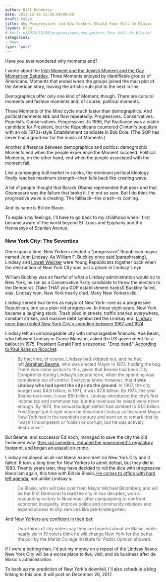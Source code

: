 ```yaml
---
author: Bill Hennessy
date: 2013-12-26 21:36:09+00:00
draft: false
title: Why Progressives and New Yorkers Should Fear Bill de Blasio
layout: blog
# #url: e/2013/12/26/progressives-new-yorkers-fear-bill-de-blasio/
categories:
- News
type: "post"
---
```


Have you ever wondered why moments end?

I wrote about the [Irish Moment and the Jewish Moment and the Gay Moment on Saturday](https://hennessysview.com/2013/12/21/phil-robertson-duck-dynasty-ae-killed-gay-moment/). Three Moments enjoyed by identifiable groups of Americans. Moments that ended when the groups joined the main plot of the American story, leaving the artistic sub-plot to the next in line.

Demographics offer only one kind of Moment, though. There are cultural moments and fashion moments and, of course, political moments.

These Moments of the Mind cycle much faster than demographics. And political moments ebb and flow repeatedly. Progressives. Conservatives. Populists. Conservatives. Progressives. In 1996, Pat Buchanan was a viable candidate for President, but the Republicans countered Clinton's populism with an old 1970s-style Establishment candidate in Bob Dole. (The GOP has never had a good ear for the music of Moments.)

Another difference between demographics and politics: demographic Moments end when the people experience the Moment succeed. Political Moments, on the other hand, end when the people associated with the moment fail.

Like a rampaging bull market in stocks, the dominant political ideology finally reaches maximum strength--then falls back like cresting wave.

A lot of people thought that Barack Obama represented that peak and that Obamacare was the failure that broke it. I'm not so sure. But I do think the progressive wave is cresting. The fallback--the crash--is coming.

And its name is Bill de Blasio.

To explain my feelings, I'll have to go back to my childhood when I first became aware of the world beyond St. Louis and Epiphany and the Hennessys of Scanlan Avenue.


### New York City: The Seventies


Once upon a time, New Yorkers elected a "progressive" Republican mayor named John Lindsay. As William F. Buckley once said [paraphrasing], Lindsay and [Lowell Weicker](https://www.nytimes.com/1988/08/16/nyregion/buckleys-are-backing-a-democrat.html) were Young Republicans together back when the destruction of New York City was just a gleam in Lindsay's eye.

William Buckley was so fearful of what a Lindsay administration would do to New York, he ran as a Conservative Party candidate to throw the election to the Democrat. (Take THAT you GOP establishment hacks!) Buckley failed, alas. Lindsay won. New York nearly died. Many New Yorkers did.

Lindsay served two terms as mayor of New York--one as a progressive Republican, one as a plain old progressive. In those eight years, New York became a laughing stock. Trash piled in streets, traffic snarled everywhere, constant strikes, and massive debt symbolized the Lindsay era. [Lindsay more than tripled New York City's spending between 1967 and 1974](https://ricochet.com/main-feed/The-Return-of-John-Lindsay).

Lindsay left an unmanageable city with unmanageable finances. Abe Beam, who followed Lindsay in Gracie Mansion, asked the US government for a bailout in 1975. President Gerald Ford's response: "Drop dead." [According to Paul Rahe on Ricochet](https://ricochet.com/main-feed/The-Return-of-John-Lindsay):


> By that time, of course, Lindsay had skipped out, and he had left [Abraham Beame](https://www.nytimes.com/2001/02/11/nyregion/abraham-beame-is-dead-at-94-mayor-during-70-s-fiscal-crisis.html?pagewanted=all&src=pm), who was elected Mayor in 1973, holding the bag. There was some justice to this, given that Beame had been City Comptroller during Lindsay’s second term, when the spending was completely out of control. Everyone knew, however, that **it was Lindsay who had spent the city into the ground**. In 1967, the city budget was $4.6 billion; in 1971, it was $7.8 billion. By 1974, the year Beame took over, it was $10 billion. Lindsay introduced the city’s first income tax and commuter tax, but the revenues he raised were never enough. By 1974, the annual budget deficit had climbed to $1.5 billion. Fred Siegel got it right when he described Lindsay as the worst Mayor New York had in the twentieth century and went on to remark that he “wasn't incompetent or foolish or corrupt, but he was actively destructive."


But Beame, and successor Ed Koch, managed to save the city the old fashioned way: [they cut spending, reduced the government's regulatory footprint, and began an assault on crime](https://goldstockstoday.com/2010/02/go-tell-it-to-the-spartans-drop-dead/#more-22160).

Lindsay employed an all-out liberal experiment on New York City and it failed. It took a long time for New Yorkers to admit defeat, but they did in 1993. Twenty years later, they have decided to roll the dice with progressive liberalism again, this time with Bill de Blasio.[ He comes to office with hard left agenda](https://ca.news.yahoo.com/yorkers-39-sky-high-39-expectations-mayor-poll-181613257.html), not unlike Lindsay's:


> De Blasio, who will take over from Mayor Michael Bloomberg and will be the first Democrat to lead the city in two decades, won a resounding victory in November after campaigning to confront economic inequality, improve police and community relations and expand access to city services like pre-kindergarten.


And [New Yorkers are confident in their bet:](https://ca.news.yahoo.com/yorkers-39-sky-high-39-expectations-mayor-poll-181613257.html)


> Two-thirds of city voters say they are hopeful about de Blasio, while nearly six in 10 voters think he will change New York for the better, the poll by the Marist College Institute for Public Opinion showed.


If I were a betting man, I'd put my money on a repeat of the Lindsay fiasco. New York City will be a worse place to live, visit, and do business after de Blasio's administration.

To back up my prediction of New York's downfall, I'll also schedule a blog linking to this one. It will post on December 26, 2017.


